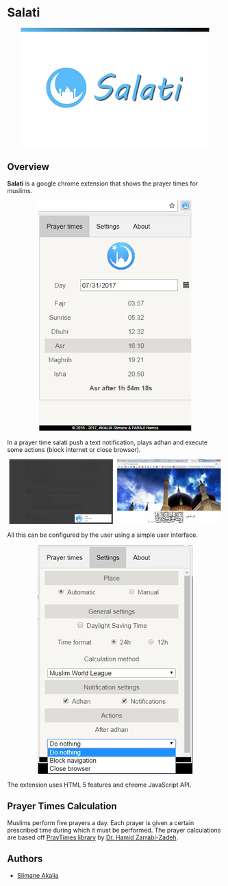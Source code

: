 # Salati

<p align="center">
  <img src="screenshots/0.jpg" />
</p>

## Overview

**Salati** is a google chrome extension that shows the prayer times for muslims.
<p align="center">
  <img src="screenshots/1.jpg" />
</p>

In a prayer time salati push a text notification, plays adhan and execute some actions (block internet or close browser).

<p align="center">
  <div style="display:table; text-align: center;">
    <img src="screenshots/3.jpg" width="48%" style="margin-right: 10px;" />
    <img src="screenshots/4.jpg" width="48%" />
  </div>
</p>
All this can be configured by the user using a simple user interface.
<p align="center">
  <img src="screenshots/2.jpg" />
</p>
The extension uses HTML 5 features and chrome JavaScript API.

## Prayer Times Calculation

Muslims perform five prayers a day. Each prayer is given a certain prescribed time during which it must be performed.
The prayer calculations are based off [PrayTimes library](http://praytimes.org/) by [Dr. Hamid Zarrabi-Zadeh](http://zarrabi.info/).


## Authors
* [Slimane Akalia](https://linkedin.com/in/slimaneakalia/)
